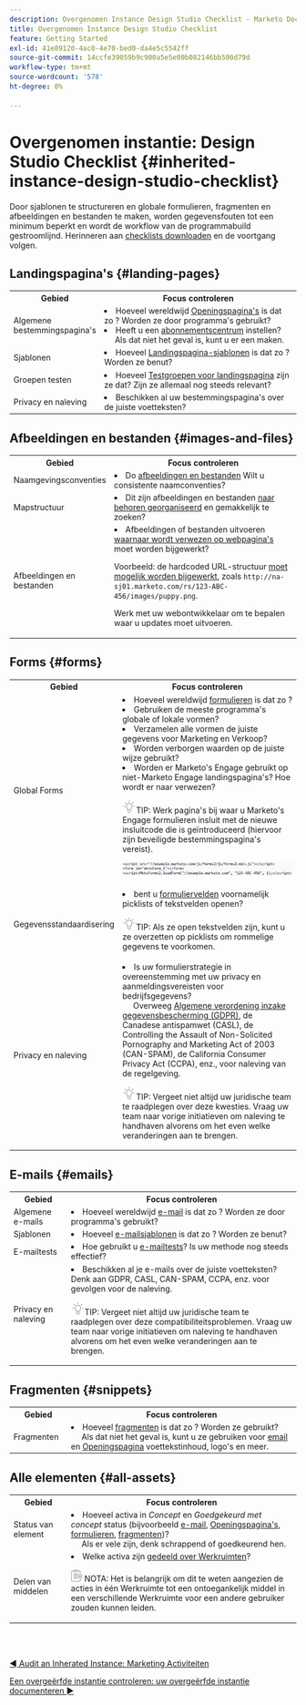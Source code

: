 ```yaml
---
description: Overgenomen Instance Design Studio Checklist - Marketo Docs - Productdocumentatie
title: Overgenomen Instance Design Studio Checklist
feature: Getting Started
exl-id: 41e89120-4ac0-4e70-bed0-da4e5c5542ff
source-git-commit: 14ccfe39059b9c900a5e5e00b082146bb500d79d
workflow-type: tm+mt
source-wordcount: '578'
ht-degree: 0%

---
```


# Overgenomen instantie: Design Studio Checklist {#inherited-instance-design-studio-checklist}

Door sjablonen te structureren en globale formulieren, fragmenten en afbeeldingen en bestanden te maken, worden gegevensfouten tot een minimum beperkt en wordt de workflow van de programmabuild gestroomlijnd. Herinneren aan [checklists downloaden](/help/marketo/getting-started/inheriting-a-marketo-engage-instance/assets/adobe-marketo-engage-inherited-instance-admin-checklist.xlsx) en de voortgang volgen.

## Landingspagina&#39;s {#landing-pages}

<table style="table-layout:auto"> 
 <tbody> 
  <tr> 
   <th style="width:20%">Gebied</th> 
   <th>Focus controleren</th>
  </tr> 
  <tr> 
   <td>Algemene bestemmingspagina's</td> 
   <td><li>Hoeveel wereldwijd <a href="/help/marketo/product-docs/demand-generation/landing-pages/understanding-landing-pages/understanding-free-form-vs-guided-landing-pages.md" target="_blank">Openingspagina's</a> is dat zo ? Worden ze door programma's gebruikt?</li>
   <li>Heeft u een <a href="https://experienceleague.adobe.com/docs/marketo-learn/tutorials/lead-and-data-management/subscription-center-learn.html" target="_blank">abonnementscentrum</a> instellen?
   <br/>     Als dat niet het geval is, kunt u er een maken.</li></td>
  </tr>
  <tr> 
   <td>Sjablonen</td> 
   <td><li>Hoeveel <a href="/help/marketo/product-docs/demand-generation/landing-pages/landing-page-templates/edit-a-marketo-landing-page-template.md" target="_blank">Landingspagina-sjablonen</a> is dat zo ? Worden ze benut?</li></td>
  </tr>
  <tr> 
   <td>Groepen testen</td> 
   <td><li>Hoeveel <a href="/help/marketo/product-docs/demand-generation/landing-pages/understanding-landing-pages/landing-page-test-groups.md" target="_blank">Testgroepen voor landingspagina</a> zijn ze dat? Zijn ze allemaal nog steeds relevant?</li></td>
  </tr>
   <tr> 
   <td>Privacy en naleving</td> 
   <td><li>Beschikken al uw bestemmingspagina's over de juiste voetteksten?</li></td>
  </tr>
 </tbody> 
</table>

## Afbeeldingen en bestanden {#images-and-files}

<table style="table-layout:auto"> 
 <tbody> 
  <tr> 
   <th style="width:20%">Gebied</th> 
   <th>Focus controleren</th>
  </tr> 
  <tr> 
   <td>Naamgevingsconventies</td> 
   <td><li>Do <a href="/help/marketo/product-docs/demand-generation/images-and-files/add-images-and-files-to-marketo.md" target="_blank">afbeeldingen en bestanden</a> Wilt u consistente naamconventies?</li></td>
  </tr>
  <tr> 
   <td>Mapstructuur</td> 
   <td><li>Dit zijn afbeeldingen en bestanden <a href="/help/marketo/product-docs/demand-generation/images-and-files/organize-your-images-and-files-using-folders.md" target="_blank">naar behoren georganiseerd</a> en gemakkelijk te zoeken?</li></td>
  </tr>
  <tr> 
   <td>Afbeeldingen en bestanden</td> 
   <td><li>Afbeeldingen of bestanden uitvoeren <a href="/help/marketo/product-docs/demand-generation/images-and-files/find-the-url-of-an-uploaded-image-or-file.md" target="_blank">waarnaar wordt verwezen op webpagina's</a> moet worden bijgewerkt? 
   <p>Voorbeeld: de hardcoded URL-structuur <a href="https://nation.marketo.com/t5/product-documents/upcoming-changes-to-design-studio-urls/ta-p/306632#_Toc54870361" target="_blank">moet mogelijk worden bijgewerkt</a>, zoals <code>http://na-sj01.marketo.com/rs/123-ABC-456/images/puppy.png</code>. 
   <p>Werk met uw webontwikkelaar om te bepalen waar u updates moet uitvoeren.</li></td>
  </tr>
 </tbody> 
</table>

## Forms {#forms}

<table style="table-layout:auto"> 
 <tbody> 
  <tr> 
   <th style="width:20%">Gebied</th>
   <th>Focus controleren</th>
  </tr> 
  <tr> 
   <td>Global Forms</td> 
   <td><li>Hoeveel wereldwijd <a href="/help/marketo/product-docs/demand-generation/forms/creating-a-form/create-a-form.md" target="_blank">formulieren</a> is dat zo ?</li>
<li>Gebruiken de meeste programma's globale of lokale vormen?</li>
<li>Verzamelen alle vormen de juiste gegevens voor Marketing en Verkoop?</li>
<li>Worden verborgen waarden op de juiste wijze gebruikt?</li>
<li>Worden er Marketo's Engage gebruikt op niet-Marketo Engage landingspagina's? Hoe wordt er naar verwezen?</li>
<p><img src="assets/tip-icon.png" alt="pictogram tip">TIP: Werk pagina's bij waar u Marketo's Engage formulieren insluit met de nieuwe insluitcode die is geïntroduceerd (hiervoor zijn beveiligde bestemmingspagina's vereist).
<p><a href="/help/marketo/getting-started/inheriting-a-marketo-engage-instance/assets/design-studio-checklist-2.png" target="_blank"><img src="assets/design-studio-checklist-1.png" alt="codeminiatuur"></a>
</td>
  </tr>
  <tr> 
   <td>Gegevensstandaardisering</td> 
   <td><li>bent u <a href="/help/marketo/product-docs/demand-generation/forms/form-fields/add-a-fieldset-to-a-form.md" target="_blank">formuliervelden</a> voornamelijk picklists of tekstvelden openen?</li>
<p><img src="assets/tip-icon.png" alt="pictogram tip">TIP: Als ze open tekstvelden zijn, kunt u ze overzetten op picklists om rommelige gegevens te voorkomen.</td>
  </tr>
  <tr> 
   <td>Privacy en naleving</td> 
   <td><li>Is uw formulierstrategie in overeenstemming met uw privacy en aanmeldingsvereisten voor bedrijfsgegevens? 
   <br/>     Overweeg <a href="https://business.adobe.com/resources/ebooks/the-gdpr-and-the-marketer.html" target="_blank">Algemene verordening inzake gegevensbescherming (GDPR)</a>, de Canadese antispamwet (CASL), de Controlling the Assault of Non-Solicited Pornography and Marketing Act of 2003 (CAN-SPAM), de California Consumer Privacy Act (CCPA), enz., voor naleving van de regelgeving.</li>
<p><img src="assets/tip-icon.png" alt="pictogram tip">TIP: Vergeet niet altijd uw juridische team te raadplegen over deze kwesties. Vraag uw team naar vorige initiatieven om naleving te handhaven alvorens om het even welke veranderingen aan te brengen.</td>
  </tr>
 </tbody> 
</table>

## E-mails {#emails}

<table style="table-layout:auto"> 
 <tbody> 
  <tr> 
   <th style="width:20%">Gebied</th> 
   <th>Focus controleren</th>
  </tr> 
  <tr> 
   <td>Algemene e-mails</td> 
   <td><li>Hoeveel wereldwijd <a href="/help/marketo/product-docs/email-marketing/general/creating-an-email/create-an-email.md" target="_blank">e-mail</a> is dat zo ? Worden ze door programma's gebruikt?</li></td>
  </tr>
  <tr> 
   <td>Sjablonen</td> 
   <td><li>Hoeveel <a href="/help/marketo/product-docs/email-marketing/general/email-editor-2/create-an-email-template.md" target="_blank">e-mailsjablonen</a> is dat zo ? Worden ze benut?</li></td>
  </tr>
  <tr> 
   <td>E-mailtests</td> 
   <td><li>Hoe gebruikt u <a href="/help/marketo/product-docs/email-marketing/email-programs/email-program-actions/email-test-a-b-test/understanding-email-testing-options.md" target="_blank">e-mailtests</a>? Is uw methode nog steeds effectief?</li></td>
  </tr>
  </tr>
  <tr> 
   <td>Privacy en naleving</td> 
   <td><li>Beschikken al je e-mails over de juiste voetteksten? Denk aan GDPR, CASL, CAN-SPAM, CCPA, enz. voor gevolgen voor de naleving.</li>
<p><img src="assets/tip-icon.png" alt="pictogram tip">TIP: Vergeet niet altijd uw juridische team te raadplegen over deze compatibiliteitsproblemen. Vraag uw team naar vorige initiatieven om naleving te handhaven alvorens om het even welke veranderingen aan te brengen.</td>
  </tr>
 </tbody> 
</table>

## Fragmenten {#snippets}

<table style="table-layout:auto"> 
 <tbody> 
  <tr> 
   <th style="width:20%">Gebied</th> 
   <th>Focus controleren</th>
  </tr> 
  <tr> 
   <td>Fragmenten</td> 
   <td><li>Hoeveel <a href="/help/marketo/product-docs/personalization/segmentation-and-snippets/snippets/create-a-snippet.md" target="_blank">fragmenten</a> is dat zo ? Worden ze gebruikt? 
   <br/>     Als dat niet het geval is, kunt u ze gebruiken voor <a href="/help/marketo/product-docs/email-marketing/general/functions-in-the-editor/add-a-snippet-to-an-email.md" target="_blank">email</a> en <a href="/help/marketo/product-docs/demand-generation/landing-pages/personalizing-landing-pages/add-a-snippet-to-a-landing-page.md" target="_blank">Openingspagina</a> voettekstinhoud, logo's en meer.</li></td>
  </tr>
 </tbody> 
</table>

## Alle elementen {#all-assets}

<table style="table-layout:auto"> 
 <tbody> 
  <tr> 
   <th style="width:20%">Gebied</th> 
   <th>Focus controleren</th>
  </tr> 
  <tr> 
   <td>Status van element</td> 
   <td><li>Hoeveel activa in <i>Concept</i> en <i>Goedgekeurd met concept</i> status (bijvoorbeeld <a href="/help/marketo/product-docs/email-marketing/general/creating-an-email/approve-an-email.md" target="_blank">e-mail</a>, <a href="/help/marketo/product-docs/demand-generation/landing-pages/understanding-landing-pages/approve-unapprove-or-delete-a-landing-page.md#approve-a-landing-page" target="_blank">Openingspagina's</a>, <a href="/help/marketo/product-docs/demand-generation/forms/creating-a-form/approve-a-form.md" target="_blank">formulieren</a>, <a href="/help/marketo/product-docs/personalization/segmentation-and-snippets/snippets/approve-a-snippet.md" target="_blank">fragmenten</a>)?
   <br/>     Als er vele zijn, denk schrappend of goedkeurend hen.</li></td>
  </tr>
  <tr> 
   <td>Delen van middelen</td> 
   <td><li>Welke activa zijn <a href="/help/marketo/product-docs/administration/workspaces-and-person-partitions/understanding-workspaces-and-person-partitions.md#sharing-across-workspaces" target="_blank">gedeeld over Werkruimten</a>?</li>
   <p><img src="assets/note-icon.png" alt="notitiepictogram"> NOTA: Het is belangrijk om dit te weten aangezien de acties in één Werkruimte tot een ontoegankelijk middel in een verschillende Werkruimte voor een andere gebruiker zouden kunnen leiden.</td>
  </tr>
 </tbody> 
</table>

<br> 

[◄ Audit an Inherated Instance: Marketing Activiteiten](/help/marketo/getting-started/inheriting-a-marketo-engage-instance/marketing-activities-checklist.md)

[Een overgeërfde instantie controleren: uw overgeërfde instantie documenteren ►](/help/marketo/getting-started/inheriting-a-marketo-engage-instance/document-your-setup.md)

